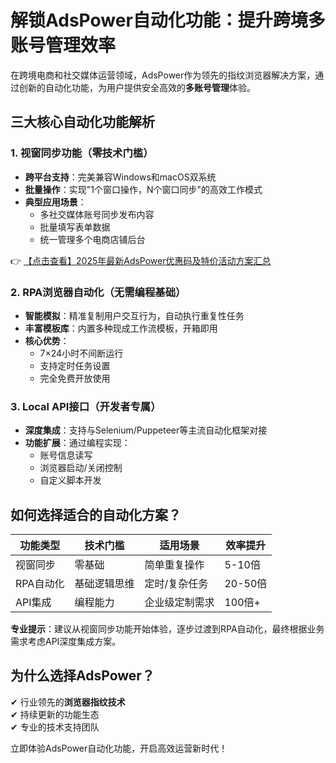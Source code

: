 # 解锁AdsPower自动化功能：提升跨境多账号管理效率

在跨境电商和社交媒体运营领域，AdsPower作为领先的指纹浏览器解决方案，通过创新的自动化功能，为用户提供安全高效的**多账号管理**体验。

## 三大核心自动化功能解析

### 1. 视窗同步功能（零技术门槛）

- **跨平台支持**：完美兼容Windows和macOS双系统
- **批量操作**：实现"1个窗口操作，N个窗口同步"的高效工作模式
- **典型应用场景**：
  - 多社交媒体账号同步发布内容
  - 批量填写表单数据
  - 统一管理多个电商店铺后台

👉 [【点击查看】2025年最新AdsPower优惠码及特价活动方案汇总](https://bit.ly/adspower_free)

### 2. RPA浏览器自动化（无需编程基础）

- **智能模拟**：精准复制用户交互行为，自动执行重复性任务
- **丰富模板库**：内置多种现成工作流模板，开箱即用
- **核心优势**：
  - 7×24小时不间断运行
  - 支持定时任务设置
  - 完全免费开放使用

### 3. Local API接口（开发者专属）

- **深度集成**：支持与Selenium/Puppeteer等主流自动化框架对接
- **功能扩展**：通过编程实现：
  - 账号信息读写
  - 浏览器启动/关闭控制
  - 自定义脚本开发

## 如何选择适合的自动化方案？

| 功能类型 | 技术门槛 | 适用场景 | 效率提升 |
|---------|---------|---------|---------|
| 视窗同步 | 零基础 | 简单重复操作 | 5-10倍 |
| RPA自动化 | 基础逻辑思维 | 定时/复杂任务 | 20-50倍 |
| API集成 | 编程能力 | 企业级定制需求 | 100倍+ |

**专业提示**：建议从视窗同步功能开始体验，逐步过渡到RPA自动化，最终根据业务需求考虑API深度集成方案。

## 为什么选择AdsPower？

✔ 行业领先的**浏览器指纹技术**  
✔ 持续更新的功能生态  
✔ 专业的技术支持团队  

立即体验AdsPower自动化功能，开启高效运营新时代！